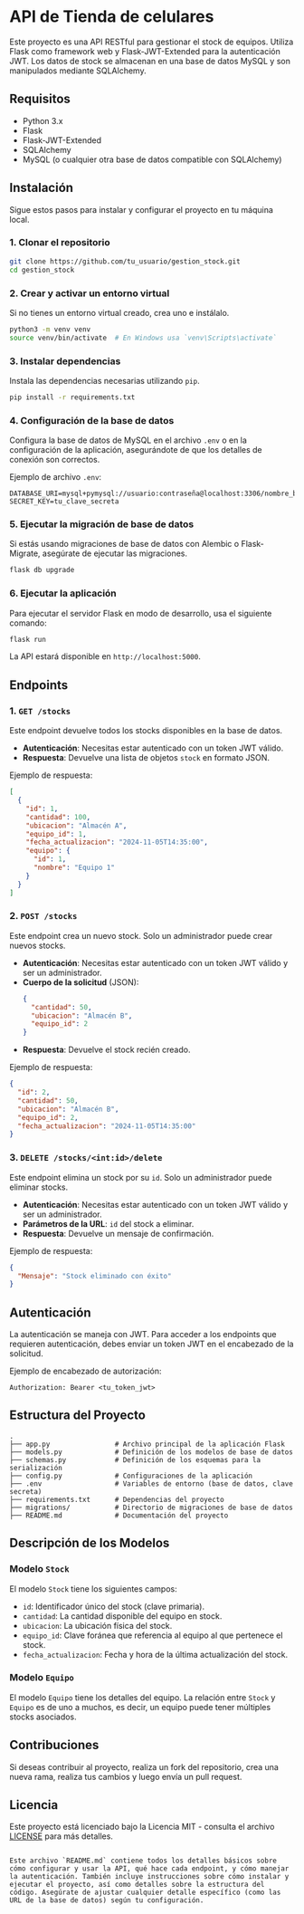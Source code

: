 # API de Tienda de celulares

Este proyecto es una API RESTful para gestionar el stock de equipos. Utiliza Flask como framework web y Flask-JWT-Extended para la autenticación JWT. Los datos de stock se almacenan en una base de datos MySQL y son manipulados mediante SQLAlchemy.

## Requisitos

- Python 3.x
- Flask
- Flask-JWT-Extended
- SQLAlchemy
- MySQL (o cualquier otra base de datos compatible con SQLAlchemy)

## Instalación

Sigue estos pasos para instalar y configurar el proyecto en tu máquina local.

### 1. Clonar el repositorio

```bash
git clone https://github.com/tu_usuario/gestion_stock.git
cd gestion_stock
```

### 2. Crear y activar un entorno virtual

Si no tienes un entorno virtual creado, crea uno e instálalo.

```bash
python3 -m venv venv
source venv/bin/activate  # En Windows usa `venv\Scripts\activate`
```

### 3. Instalar dependencias

Instala las dependencias necesarias utilizando `pip`.

```bash
pip install -r requirements.txt
```

### 4. Configuración de la base de datos

Configura la base de datos de MySQL en el archivo `.env` o en la configuración de la aplicación, asegurándote de que los detalles de conexión son correctos.

Ejemplo de archivo `.env`:

```
DATABASE_URI=mysql+pymysql://usuario:contraseña@localhost:3306/nombre_base_de_datos
SECRET_KEY=tu_clave_secreta
```

### 5. Ejecutar la migración de base de datos

Si estás usando migraciones de base de datos con Alembic o Flask-Migrate, asegúrate de ejecutar las migraciones.

```bash
flask db upgrade
```

### 6. Ejecutar la aplicación

Para ejecutar el servidor Flask en modo de desarrollo, usa el siguiente comando:

```bash
flask run
```

La API estará disponible en `http://localhost:5000`.

## Endpoints

### 1. `GET /stocks`

Este endpoint devuelve todos los stocks disponibles en la base de datos.

- **Autenticación**: Necesitas estar autenticado con un token JWT válido.
- **Respuesta**: Devuelve una lista de objetos `stock` en formato JSON.

Ejemplo de respuesta:
```json
[
  {
    "id": 1,
    "cantidad": 100,
    "ubicacion": "Almacén A",
    "equipo_id": 1,
    "fecha_actualizacion": "2024-11-05T14:35:00",
    "equipo": {
      "id": 1,
      "nombre": "Equipo 1"
    }
  }
]
```

### 2. `POST /stocks`

Este endpoint crea un nuevo stock. Solo un administrador puede crear nuevos stocks.

- **Autenticación**: Necesitas estar autenticado con un token JWT válido y ser un administrador.
- **Cuerpo de la solicitud** (JSON):
  ```json
  {
    "cantidad": 50,
    "ubicacion": "Almacén B",
    "equipo_id": 2
  }
  ```
- **Respuesta**: Devuelve el stock recién creado.

Ejemplo de respuesta:
```json
{
  "id": 2,
  "cantidad": 50,
  "ubicacion": "Almacén B",
  "equipo_id": 2,
  "fecha_actualizacion": "2024-11-05T14:35:00"
}
```

### 3. `DELETE /stocks/<int:id>/delete`

Este endpoint elimina un stock por su `id`. Solo un administrador puede eliminar stocks.

- **Autenticación**: Necesitas estar autenticado con un token JWT válido y ser un administrador.
- **Parámetros de la URL**: `id` del stock a eliminar.
- **Respuesta**: Devuelve un mensaje de confirmación.

Ejemplo de respuesta:
```json
{
  "Mensaje": "Stock eliminado con éxito"
}
```

## Autenticación

La autenticación se maneja con JWT. Para acceder a los endpoints que requieren autenticación, debes enviar un token JWT en el encabezado de la solicitud.

Ejemplo de encabezado de autorización:

```
Authorization: Bearer <tu_token_jwt>
```

## Estructura del Proyecto

```plaintext
.
├── app.py                # Archivo principal de la aplicación Flask
├── models.py             # Definición de los modelos de base de datos
├── schemas.py            # Definición de los esquemas para la serialización
├── config.py             # Configuraciones de la aplicación
├── .env                  # Variables de entorno (base de datos, clave secreta)
├── requirements.txt      # Dependencias del proyecto
├── migrations/           # Directorio de migraciones de base de datos
├── README.md             # Documentación del proyecto
```

## Descripción de los Modelos

### Modelo `Stock`

El modelo `Stock` tiene los siguientes campos:

- `id`: Identificador único del stock (clave primaria).
- `cantidad`: La cantidad disponible del equipo en stock.
- `ubicacion`: La ubicación física del stock.
- `equipo_id`: Clave foránea que referencia al equipo al que pertenece el stock.
- `fecha_actualizacion`: Fecha y hora de la última actualización del stock.

### Modelo `Equipo`

El modelo `Equipo` tiene los detalles del equipo. La relación entre `Stock` y `Equipo` es de uno a muchos, es decir, un equipo puede tener múltiples stocks asociados.

## Contribuciones

Si deseas contribuir al proyecto, realiza un fork del repositorio, crea una nueva rama, realiza tus cambios y luego envía un pull request.

## Licencia

Este proyecto está licenciado bajo la Licencia MIT - consulta el archivo [LICENSE](LICENSE) para más detalles.
```

Este archivo `README.md` contiene todos los detalles básicos sobre cómo configurar y usar la API, qué hace cada endpoint, y cómo manejar la autenticación. También incluye instrucciones sobre cómo instalar y ejecutar el proyecto, así como detalles sobre la estructura del código. Asegúrate de ajustar cualquier detalle específico (como las URL de la base de datos) según tu configuración.
